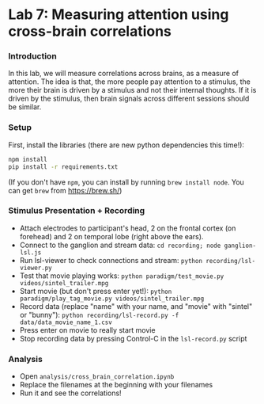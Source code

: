 # Lab 7: Measuring attention using cross-brain correlations

### Introduction
In this lab, we will measure correlations across brains, as a measure of
attention.  The idea is that, the more people pay attention to a stimulus, the
more their brain is driven by a stimulus and not their internal thoughts. If it
is driven by the stimulus, then brain signals across different sessions should be similar.

### Setup

First, install the libraries (there are new python dependencies this time!):
``` bash
npm install
pip install -r requirements.txt
```

(If you don't have `npm`, you can install by running `brew install node`. You can get `brew` from https://brew.sh/)

### Stimulus Presentation + Recording

- Attach electrodes to participant's head, 2 on the frontal cortex (on forehead) and 2 on temporal lobe (right above the ears).
- Connect to the ganglion and stream data: `cd recording; node ganglion-lsl.js`
- Run lsl-viewer to check connections and stream: `python recording/lsl-viewer.py`
- Test that movie playing works: `python paradigm/test_movie.py videos/sintel_trailer.mpg`
- Start movie (but don't press enter yet!): `python paradigm/play_tag_movie.py videos/sintel_trailer.mpg`
- Record data (replace "name" with your name, and "movie" with "sintel" or "bunny"):
  `python recording/lsl-record.py -f data/data_movie_name_1.csv`
- Press enter on movie to really start movie
- Stop recording data by pressing Control-C in the `lsl-record.py` script

### Analysis

- Open `analysis/cross_brain_correlation.ipynb`
- Replace the filenames at the beginning with your filenames
- Run it and see the correlations!
